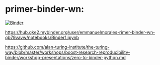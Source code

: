 # primer-binder-wn: 

[![Binder](https://mybinder.org/badge_logo.svg)](https://mybinder.org/v2/gh/EmmanuelMoralesNeri/primer-binder-wn/HEAD)

https://hub.gke2.mybinder.org/user/emmanuelmorales-rimer-binder-wn-qb79vavw/notebooks/Binder1.ipynb

https://github.com/alan-turing-institute/the-turing-way/blob/master/workshops/boost-research-reproducibility-binder/workshop-presentations/zero-to-binder-python.md
